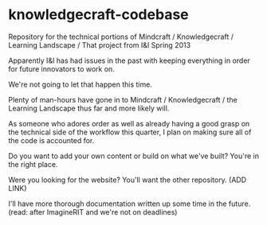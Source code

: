 knowledgecraft-codebase
=======================

Repository for the technical portions of Mindcraft / Knowledgecraft / Learning Landscape / That project from I&amp;I Spring 2013

Apparently I&I has had issues in the past with keeping everything in order for future innovators to work on.

We're not going to let that happen this time.

Plenty of man-hours have gone in to Mindcraft / Knowledgecraft / the Learning Landscape thus far and more likely will.

As someone who adores order as well as already having a good grasp on the technical side of the workflow this quarter, I plan on making sure all of the code is accounted for.

Do you want to add your own content or build on what we've built? You're in the right place.

Were you looking for the website? You'll want the other repository. (ADD LINK)

I'll have more thorough documentation written up some time in the future. (read: after ImagineRIT and we're not on deadlines)
